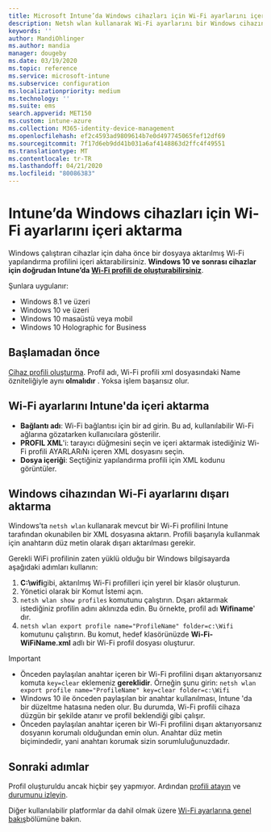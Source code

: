 ```yaml
---
title: Microsoft Intune’da Windows cihazları için Wi-Fi ayarlarını içeri aktarma - Azure | Microsoft Docs
description: Netsh wlan kullanarak Wi-Fi ayarlarını bir Windows cihazından dışarı aktarın. Ardından, Windows 8.1, Windows 10 ve Windows Holographic for Business çalıştıran cihazlara Wi-Fi profili oluşturmak için bu dosyayı Intune’da içeri aktarın.
keywords: ''
author: MandiOhlinger
ms.author: mandia
manager: dougeby
ms.date: 03/19/2020
ms.topic: reference
ms.service: microsoft-intune
ms.subservice: configuration
ms.localizationpriority: medium
ms.technology: ''
ms.suite: ems
search.appverid: MET150
ms.custom: intune-azure
ms.collection: M365-identity-device-management
ms.openlocfilehash: ef2c4593ad9809614b7e0d497745065fef12df69
ms.sourcegitcommit: 7f17d6eb9dd41b031a6af4148863d2ffc4f49551
ms.translationtype: MT
ms.contentlocale: tr-TR
ms.lasthandoff: 04/21/2020
ms.locfileid: "80086383"
---
```

# <a name="import-wi-fi-settings-for-windows-devices-in-intune"></a>Intune’da Windows cihazları için Wi-Fi ayarlarını içeri aktarma

Windows çalıştıran cihazlar için daha önce bir dosyaya aktarılmış Wi-Fi yapılandırma profilini içeri aktarabilirsiniz. **Windows 10 ve sonrası cihazlar için doğrudan Intune’da [Wi-Fi profili de oluşturabilirsiniz](wi-fi-settings-windows.md)**.

Şunlara uygulanır:  
- Windows 8.1 ve üzeri
- Windows 10 ve üzeri
- Windows 10 masaüstü veya mobil
- Windows 10 Holographic for Business

## <a name="before-you-begin"></a>Başlamadan önce

[Cihaz profili oluşturma](wi-fi-settings-configure.md). Profil adı, Wi-Fi profili xml dosyasındaki Name özniteliğiyle aynı **olmalıdır** . Yoksa işlem başarısız olur.

## <a name="import-the-wi-fi-settings-into-intune"></a>Wi-Fi ayarlarını Intune'da içeri aktarma

- **Bağlantı adı**: Wi-Fi bağlantısı için bir ad girin. Bu ad, kullanılabilir Wi-Fi ağlarına gözatarken kullanıcılara gösterilir.
- **PROFIL XML**'i: tarayıcı düğmesini seçin ve içeri aktarmak istediğiniz Wi-Fi profili AYARLARıNı içeren XML dosyasını seçin.
- **Dosya içeriği**: Seçtiğiniz yapılandırma profili için XML kodunu görüntüler.

## <a name="export-wi-fi-settings-from-a-windows-device"></a>Windows cihazından Wi-Fi ayarlarını dışarı aktarma

Windows’ta `netsh wlan` kullanarak mevcut bir Wi-Fi profilini Intune tarafından okunabilen bir XML dosyasına aktarın. Profili başarıyla kullanmak için anahtarın düz metin olarak dışarı aktarılması gerekir.

Gerekli WiFi profilinin zaten yüklü olduğu bir Windows bilgisayarda aşağıdaki adımları kullanın:

1. **C:\wifi**gibi, aktarılmış Wi-Fi profilleri için yerel bir klasör oluşturun.
2. Yönetici olarak bir Komut İstemi açın.
3. `netsh wlan show profiles` komutunu çalıştırın. Dışarı aktarmak istediğiniz profilin adını aklınızda edin. Bu örnekte, profil adı **Wifiname**' dır.
4. `netsh wlan export profile name="ProfileName" folder=c:\Wifi` komutunu çalıştırın. Bu komut, hedef klasörünüzde **Wi-Fi-WiFiName.xml** adlı bir Wi-Fi profil dosyası oluşturur.

> [!IMPORTANT]
> - Önceden paylaşılan anahtar içeren bir Wi-Fi profilini dışarı aktarıyorsanız komuta `key=clear` eklemeniz **gereklidir**. Örneğin şunu girin: `netsh wlan export profile name="ProfileName" key=clear folder=c:\Wifi`
> - Windows 10 ile önceden paylaşılan bir anahtar kullanılması, Intune 'da bir düzeltme hatasına neden olur. Bu durumda, Wi-Fi profili cihaza düzgün bir şekilde atanır ve profil beklendiği gibi çalışır.
> - Önceden paylaşılan anahtar içeren bir Wi-Fi profilini dışarı aktarıyorsanız dosyanın korumalı olduğundan emin olun. Anahtar düz metin biçimindedir, yani anahtarı korumak sizin sorumluluğunuzdadır.

## <a name="next-steps"></a>Sonraki adımlar

Profil oluşturuldu ancak hiçbir şey yapmıyor. Ardından [profili atayın](device-profile-assign.md) ve [durumunu izleyin](device-profile-monitor.md).

Diğer kullanılabilir platformlar da dahil olmak üzere [Wi-Fi ayarlarına genel bakış](wi-fi-settings-configure.md)bölümüne bakın.

